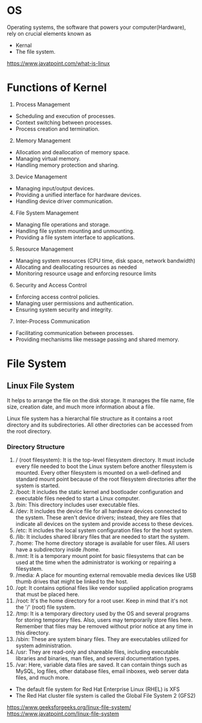 # OS

Operating systems, the software that powers your computer(Hardware), rely on crucial elements known as 
- Kernal 
- The file system.

https://www.javatpoint.com/what-is-linux

# Functions of Kernel
1. Process Management
- Scheduling and execution of processes.
- Context switching between processes.
- Process creation and termination.
2. Memory Management
- Allocation and deallocation of memory space.
- Managing virtual memory.
- Handling memory protection and sharing.
3. Device Management
- Managing input/output devices.
- Providing a unified interface for hardware devices.
- Handling device driver communication.
4. File System Management
- Managing file operations and storage.
- Handling file system mounting and unmounting.
- Providing a file system interface to applications.
5. Resource Management
- Managing system resources (CPU time, disk space, network bandwidth)
- Allocating and deallocating resources as needed
- Monitoring resource usage and enforcing resource limits
6. Security and Access Control
- Enforcing access control policies.
- Managing user permissions and authentication.
- Ensuring system security and integrity.
7. Inter-Process Communication
- Facilitating communication between processes.
- Providing mechanisms like message passing and shared memory.
	
# File System
## Linux File System
It helps to arrange the file on the disk storage. It manages the file name, file size, creation date, and much more information about a file.	

Linux file system has a hierarchal file structure as it contains a root directory and its subdirectories. All other directories can be accessed from the root directory. 

### Directory Structure

1. / (root filesystem): It is the top-level filesystem directory. It must include every file needed to boot the Linux system before another filesystem is mounted. Every other filesystem is mounted on a well-defined and standard mount point because of the root filesystem directories after the system is started.
2. /boot: It includes the static kernel and bootloader configuration and executable files needed to start a Linux computer.
3. /bin: This directory includes user executable files.
4. /dev: It includes the device file for all hardware devices connected to the system. These aren't device drivers; instead, they are files that indicate all devices on the system and provide access to these devices.
5. /etc: It includes the local system configuration files for the host system.
6. /lib: It includes shared library files that are needed to start the system.
7. /home: The home directory storage is available for user files. All users have a subdirectory inside /home.
8. /mnt: It is a temporary mount point for basic filesystems that can be used at the time when the administrator is working or repairing a filesystem.
9. /media: A place for mounting external removable media devices like USB thumb drives that might be linked to the host.
10. /opt: It contains optional files like vendor supplied application programs that must be placed here.
11. /root: It's the home directory for a root user. Keep in mind that it's not the '/' (root) file system.
12. /tmp: It is a temporary directory used by the OS and several programs for storing temporary files. Also, users may temporarily store files here. Remember that files may be removed without prior notice at any time in this directory.
13. /sbin: These are system binary files. They are executables utilized for system administration.
14. /usr: They are read-only and shareable files, including executable libraries and binaries, man files, and several documentation types.
15. /var: Here, variable data files are saved. It can contain things such as MySQL, log files, other database files, email inboxes, web server data files, and much more.

- The default file system for Red Hat Enterprise Linux (RHEL) is XFS
- The Red Hat cluster file system is called the Global File System 2 (GFS2)

https://www.geeksforgeeks.org/linux-file-system/
https://www.javatpoint.com/linux-file-system
